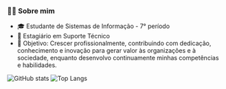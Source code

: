 
### 👨‍💻 Sobre mim
- 🎓 Estudante de Sistemas de Informação - 7° período
- 🚀 Estagiário em Suporte Técnico 
- 🎯 Objetivo: Crescer profissionalmente, contribuindo com dedicação, conhecimento e inovação para gerar valor às organizações e à sociedade, enquanto desenvolvo continuamente minhas competências e habilidades.

![GitHub stats](https://github-readme-stats.vercel.app/api?username=ZairoLins&show_icons=true&theme=dark)
![Top Langs](https://github-readme-stats.vercel.app/api/top-langs/?username=ZairoLins&layout=compact&theme=dark)
